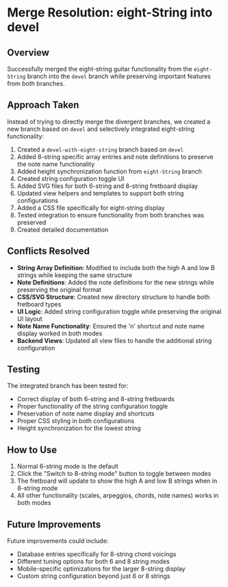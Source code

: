 # Merge Resolution: eight-String into devel

## Overview

Successfully merged the eight-string guitar functionality from the `eight-String` branch into the `devel` branch while preserving important features from both branches.

## Approach Taken

Instead of trying to directly merge the divergent branches, we created a new branch based on `devel` and selectively integrated eight-string functionality:

1. Created a `devel-with-eight-string` branch based on `devel`
2. Added 8-string specific array entries and note definitions to preserve the note name functionality
3. Added height synchronization function from `eight-String` branch
4. Created string configuration toggle UI
5. Added SVG files for both 6-string and 8-string fretboard display
6. Updated view helpers and templates to support both string configurations
7. Added a CSS file specifically for eight-string display
8. Tested integration to ensure functionality from both branches was preserved
9. Created detailed documentation

## Conflicts Resolved

- **String Array Definition**: Modified to include both the high A and low B strings while keeping the same structure
- **Note Definitions**: Added the note definitions for the new strings while preserving the original format
- **CSS/SVG Structure**: Created new directory structure to handle both fretboard types
- **UI Logic**: Added string configuration toggle while preserving the original UI layout
- **Note Name Functionality**: Ensured the 'n' shortcut and note name display worked in both modes
- **Backend Views**: Updated all view files to handle the additional string configuration

## Testing

The integrated branch has been tested for:
- Correct display of both 6-string and 8-string fretboards
- Proper functionality of the string configuration toggle
- Preservation of note name display and shortcuts
- Proper CSS styling in both configurations
- Height synchronization for the lowest string

## How to Use

1. Normal 6-string mode is the default
2. Click the "Switch to 8-string mode" button to toggle between modes
3. The fretboard will update to show the high A and low B strings when in 8-string mode
4. All other functionality (scales, arpeggios, chords, note names) works in both modes

## Future Improvements

Future improvements could include:
- Database entries specifically for 8-string chord voicings
- Different tuning options for both 6 and 8 string modes
- Mobile-specific optimizations for the larger 8-string display
- Custom string configuration beyond just 6 or 8 strings

